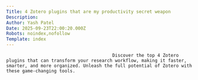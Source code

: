```yaml
---
Title: 4 Zotero plugins that are my productivity secret weapon
Description: 
Author: Yash Patel
Date: 2025-09-23T22:00:20.000Z
Robots: noindex,nofollow
Template: index
---
```


                                            Discover the top 4 Zotero plugins that can transform your research workflow, making it faster, smarter, and more organized. Unleash the full potential of Zotero with these game-changing tools.
                                        